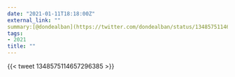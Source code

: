 ```yaml
---
date: "2021-01-11T18:18:00Z"
external_link: ""
summary:[@dondealban](https://twitter.com/dondealban/status/1348575114657296385)
tags:
- 2021
title: ""
---
```

{{< tweet 1348575114657296385 >}}
